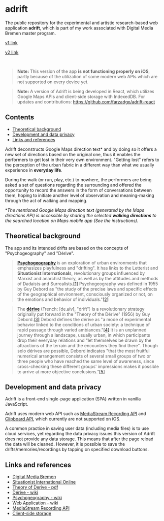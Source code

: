 # adrift
The public repository for the experimental and artistic research-based web application **adrift**, which is part of my work associated with Digital Media Bremen master program.

<a href="https://farzadgo.github.io/adrift-js/" target="_blank">v1 link</a>

<a href="https://adriftapp.netlify.app/" target="_blank">v2 link</a>

<br>

> **Note:** This version of the app **is not functioning properly on iOS**, partly because of the utilization of some modern web APIs which are not supported on every device yet. 

> **Note:** A version of Adrift is being developed in React, which utilizes Google Maps APIs and client-side storage  with IndexedDB. For updates and contributions: https://github.com/farzadgo/adrift-react 

## Contents

* [Theoretical background](#theoretical-background)
* [Development and data privacy](#development-and-data-privacy)
* [Links and references](#links-and-references)

Adrift deconstructs Google Maps direction text* and by doing so it offers a new set of directions based on the original one, thus it enables the performers to get lost in their very own environment. "Getting lost" refers to the perception of the urban fabric in a different way than what we usually experience in **everyday life**.

During the walk (or run, play, etc.) to nowhere, the performers are being asked a set of questions regarding the surrounding and offered the opportunity to record the answers in the form of conversations between them, hoping to initiate another level of observation and meaning-making through the act of walking and mapping.

*_The mentioned Google Maps direction text (generated by the Maps directions API) is accessible by sharing the selected **walking directions** to the searched location on Maps mobile app (See the instructions)._

## Theoretical background
The app and its intended drifts are based on the concepts of "Psychogeography" and "Dérive".

> [**Psychogeography**](https://en.wikipedia.org/wiki/Psychogeography) is an exploration of urban environments that emphasizes playfulness and "drifting". It has links to the Letterist and **Situationist International**s, revolutionary groups influenced by Marxist and anarchist theory, as well as by the attitudes and methods of Dadaists and Surrealists.[[1]](https://en.wikipedia.org/wiki/Psychogeography#cite_note-1) Psychogeography was defined in 1955 by Guy Debord as "the study of the precise laws and specific effects of the geographical environment, consciously organized or not, on the emotions and behavior of individuals."[[2]](https://en.wikipedia.org/wiki/Psychogeography#cite_note-2)

> The [**dérive**](https://en.wikipedia.org/wiki/D%C3%A9rive) (French: [de.ʁiv], "drift") is a revolutionary strategy originally put forward in the "Theory of the Dérive" (1956) by Guy Debord.[[3]](https://en.wikipedia.org/wiki/D%C3%A9rive#cite_note-1) Debord defines the dérive as "a mode of experimental behavior linked to the conditions of urban society: a technique of rapid passage through varied ambiances."[[4]](https://en.wikipedia.org/wiki/D%C3%A9rive#cite_note-Debord1958Definitions-2) It is an unplanned journey through a landscape, usually urban, in which participants drop their everyday relations and "let themselves be drawn by the attractions of the terrain and the encounters they find there". Though solo dérives are possible, Debord indicates "that the most fruitful numerical arrangement consists of several small groups of two or three people who have reached the same level of awareness, since cross-checking these different groups' impressions makes it possible to arrive at more objective conclusions."[[5]](https://en.wikipedia.org/wiki/D%C3%A9rive#cite_note-Debord1956Theory-3)

## Development and data privacy
Adrift is a front-end single-page application (SPA) written in vanilla JavaScript.

Adrift uses modern web API such as [MediaStream Recording API](https://developer.mozilla.org/en-US/docs/Web/API/MediaStream_Recording_API) and [Clipboard API](https://developer.mozilla.org/en-US/docs/Web/API/Clipboard_API), which currently are not supported on iOS.

A common practice in saving user data (including media files) is to use cloud services, yet regarding the data privacy issues this version of Adrift does not provide any data storage. This means that after the page reload the data will be cleaned. However, it is possible to save the drifts/memories/recordings by tapping on specified download buttons.


## Links and references
- [Digital Media Bremen](http://digitalmedia-bremen.de/)
- [Situationist International Online](https://www.cddc.vt.edu/sionline/)
- [Theory of Derive - pdf](http://tbook.constantvzw.org/wp-content/derivedebord.pdf)
- [Dérive - wiki](https://en.wikipedia.org/wiki/D%C3%A9rive)
- [Psychogeography - wiki](https://en.wikipedia.org/wiki/Psychogeography)
- [Web Application - wiki](https://en.wikipedia.org/wiki/Web_application)
- [MediaStream Recording API](https://developer.mozilla.org/en-US/docs/Web/API/MediaStream_Recording_API)
- [Client-side storage](https://developer.mozilla.org/en-US/docs/Learn/JavaScript/Client-side_web_APIs/Client-side_storage)
